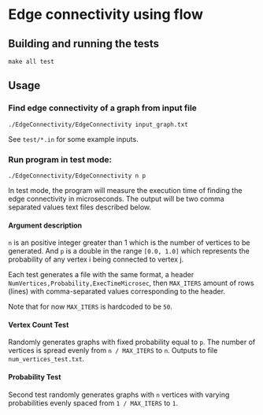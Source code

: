 # Edge connectivity using flow

## Building and running the tests

```
make all test
```

## Usage
### Find edge connectivity of a graph from input file
```
./EdgeConnectivity/EdgeConnectivity input_graph.txt
```
See `test/*.in` for some example inputs.
### Run program in test mode:
```
./EdgeConnectivity/EdgeConnectivity n p
```
In test mode, the program will measure the execution time of finding the edge connectivity in microseconds.
The output will be two comma separated values text files described below.
#### Argument description
`n` is an positive integer greater than 1 which is the number of vertices to be generated.
And `p` is a double in the range `[0.0, 1.0]` which represents the probability of any vertex i being connected to vertex j.

Each test generates a file with the same format, a header `NumVertices,Probability,ExecTimeMicrosec`, then `MAX_ITERS` amount of rows (lines) with comma-separated values corresponding to the header.

Note that for now `MAX_ITERS` is hardcoded to be `50`.

#### Vertex Count Test
Randomly generates graphs with fixed probability equal to `p`.
The number of vertices is spread evenly  from `n / MAX_ITERS` to `n`. Outputs to file `num_vertices_test.txt`.
#### Probability Test
Second test randomly generates graphs with `n` vertices with varying probabilities evenly spaced from `1 / MAX_ITERS` to `1`.
